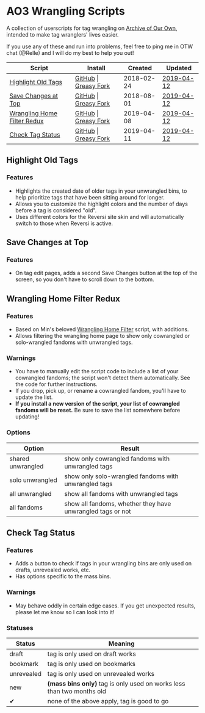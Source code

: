 # AO3 Wrangling Scripts

A collection of userscripts for tag wrangling on [Archive of Our Own](https://archiveofourown.org), intended to make tag wranglers' lives easier.

If you use any of these and run into problems, feel free to ping me in OTW chat (@Relle) and I will do my best to help you out!

| Script | Install | Created | Updated |
| ------ | ------- | ------- | ------- |
| [Highlight Old Tags](#highlight-old-tags) | [GitHub](https://raw.githubusercontent.com/kaerstyne/ao3-wrangling-scripts/master/highlight-old-tags.user.js) &#124; [Greasy Fork](https://greasyfork.org/en/scripts/38866-ao3-wrangling-highlight-old-tags) | 2018-02-24 | [2019-04-12](CHANGELOG.md#highlight-old-tags) |
| [Save Changes at Top](#save-changes-at-top) | [GitHub](https://raw.githubusercontent.com/kaerstyne/ao3-wrangling-scripts/master/save-changes-at-top.user.js) &#124; [Greasy Fork](https://greasyfork.org/en/scripts/370820-ao3-wrangling-save-changes-at-top) | 2018-08-01 | [2019-04-12](CHANGELOG.md#save-changes-at-top) |
| [Wrangling Home Filter Redux](#wrangling-home-filter-redux) | [GitHub](https://raw.githubusercontent.com/kaerstyne/ao3-wrangling-scripts/master/wrangling-home-filter-redux.user.js) &#124; [Greasy Fork](https://greasyfork.org/en/scripts/381543-ao3-wrangling-wrangling-home-filter-redux) | 2019-04-08 | [2019-04-12](CHANGELOG.md#wrangling-home-filter-redux) |
| [Check Tag Status](#check-tag-status) | [GitHub](https://raw.githubusercontent.com/kaerstyne/ao3-wrangling-scripts/master/check-tag-status.user.js) &#124; [Greasy Fork](https://greasyfork.org/en/scripts/381677-ao3-wrangling-check-tag-status) | 2019-04-11 | [2019-04-12](CHANGELOG.md#check-tag-status) |

## Highlight Old Tags

### Features

- Highlights the created date of older tags in your unwrangled bins, to help prioritize tags that have been sitting around for longer.
- Allows you to customize the highlight colors and the number of days before a tag is considered "old".
- Uses different colors for the Reversi site skin and will automatically switch to those when Reversi is active.

## Save Changes at Top

### Features

- On tag edit pages, adds a second Save Changes button at the top of the screen, so you don't have to scroll down to the bottom.

## Wrangling Home Filter Redux

### Features

- Based on Min's beloved [Wrangling Home Filter](https://greasyfork.org/en/scripts/10496-ao3-wrangling-home-filter) script, with additions.
- Allows filtering the wrangling home page to show only cowrangled or solo-wrangled fandoms with unwrangled tags.

### Warnings

- You have to manually edit the script code to include a list of your cowrangled fandoms; the script won't detect them automatically. See the code for further instructions.
- If you drop, pick up, or rename a cowrangled fandom, you'll have to update the list.
- **If you install a new version of the script, your list of cowrangled fandoms will be reset.** Be sure to save the list somewhere before updating!

### Options

| Option | Result |
| ------ | ------ |
| shared unwrangled | show only cowrangled fandoms with unwrangled tags |
| solo unwrangled | show only solo-wrangled fandoms with unwrangled tags |
| all unwrangled | show all fandoms with unwrangled tags |
| all fandoms | show all fandoms, whether they have unwrangled tags or not |

## Check Tag Status

### Features

- Adds a button to check if tags in your wrangling bins are only used on drafts, unrevealed works, etc.
- Has options specific to the mass bins.

### Warnings

- May behave oddly in certain edge cases. If you get unexpected results, please let me know so I can look into it!

### Statuses

| Status | Meaning |
| ------ | ------- |
| draft | tag is only used on draft works |
| bookmark | tag is only used on bookmarks |
| unrevealed | tag is only used on unrevealed works |
| new | **(mass bins only)** tag is only used on works less than two months old |
| ✔ | none of the above apply, tag is good to go |
